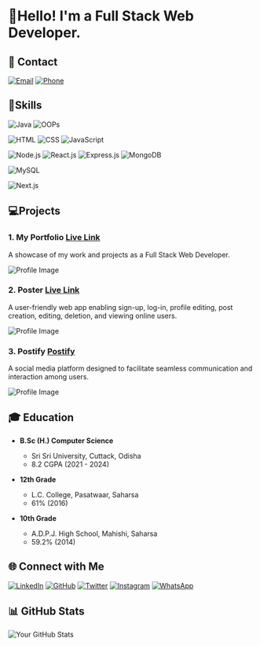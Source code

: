 # 👤Hello! I'm a Full Stack Web Developer.



## 📧 Contact

[![Email](https://img.shields.io/badge/Email-prince.setu1999%40gmail.com-red?style=for-the-badge&logo=gmail)](mailto:prince.setu1999@gmail.com)
[![Phone](https://img.shields.io/badge/Phone-%2B91%206202178657-blue?style=for-the-badge&logo=phone)](tel:+916202178657)




## 🎁Skills

![Java](https://img.shields.io/badge/Java-Intermediate-skyblue)
![OOPs](https://img.shields.io/badge/OOPS-Intermediate-skyblue)

![HTML](https://img.shields.io/badge/HTML-Intermediate-red)
![CSS](https://img.shields.io/badge/CSS-Intermediate-blue)
![JavaScript](https://img.shields.io/badge/JavaScript-Intermediate-yellow)

![Node.js](https://img.shields.io/badge/Node.js-Intermediate-white)
![React.js](https://img.shields.io/badge/React.js-Intermediate-white)
![Express.js](https://img.shields.io/badge/Express.js-Intermediate-white)
![MongoDB](https://img.shields.io/badge/MongoDB-Intermediate-white)

![MySQL](https://img.shields.io/badge/MySQL-Intermediate-black)

![Next.js](https://img.shields.io/badge/Next.js-Intermediate-black)




## 💻Projects

### 1. My Portfolio  [Live Link](https://princethakur1999.github.io/prince/)

A showcase of my work and projects as a Full Stack Web Developer.

![Profile Image](https://res.cloudinary.com/dsrz6p2su/image/upload/v1708762966/Prince/Screenshot_2024-02-24_135018_vsiunq.png)



### 2. Poster [Live Link](https://poster-prince.vercel.app/)

A user-friendly web app enabling sign-up, log-in, profile editing, post creation, editing, deletion, and viewing online users.

![Profile Image](https://res.cloudinary.com/dsrz6p2su/image/upload/v1708763369/Prince/Screenshot_2024-02-24_135804_abckqq.png)



### 3. Postify [Postify](link-to-formify)
A social media platform designed to facilitate seamless communication and interaction among users.

![Profile Image](https://img.freepik.com/free-vector/red-grunge-style-coming-soon-design_1017-26691.jpg)




## 🎓 Education

- **B.Sc (H.) Computer Science**
  - Sri Sri University, Cuttack, Odisha
  - 8.2 CGPA (2021 - 2024)

- **12th Grade**
  - L.C. College, Pasatwaar, Saharsa
  - 61% (2016)

- **10th Grade**
  - A.D.P.J. High School, Mahishi, Saharsa
  - 59.2% (2014)





## 🌐 Connect with Me

[![LinkedIn](https://img.shields.io/badge/LinkedIn-Connect-blue?style=flat-square&logo=linkedin)](https://www.linkedin.com/in/princethakur1999/)
[![GitHub](https://img.shields.io/badge/GitHub-Follow-lightgrey?style=flat-square&logo=github)](https://github.com/princethakur1999/)
[![Twitter](https://img.shields.io/badge/Twitter-Follow-1DA1F2?style=flat-square&logo=twitter)](https://twitter.com/setu13)
[![Instagram](https://img.shields.io/badge/Instagram-Follow-E4405F?style=flat-square&logo=instagram)](https://www.instagram.com/setu__13/)
[![WhatsApp](https://img.shields.io/badge/WhatsApp-Chat-25D366?style=flat-square&logo=whatsapp)](https://wa.me/6202178657)



## 📊 GitHub Stats

![Your GitHub Stats](https://github-readme-stats.vercel.app/api?username=princethakur1999&show_icons=true&theme=radical)
